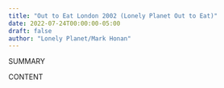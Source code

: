 ```yaml
---
title: "Out to Eat London 2002 (Lonely Planet Out to Eat)"
date: 2022-07-24T00:00:00-05:00
draft: false
author: "Lonely Planet/Mark Honan"
---
```


SUMMARY

<!--more-->

CONTENT